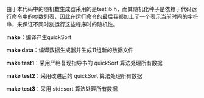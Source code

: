 由于本代码中的随机数生成器采用的是testlib.h，而其随机化种子是依赖于代码运行命令中的参数列表，因此在运行命令的最后我都加上了一个表示当前时间的字符串，来保证不同时刻运行这些程序时的随机性。

**make**：编译产生quickSort

**make data**：编译数据生成器并生成11组新的数据文件

**make test1**：采用严格复现指导书的 quickSort 算法处理所有数据

**make test2**：采用改进后的 quickSort 算法处理所有数据

**make test3**：采用 std::sort 算法处理所有数据